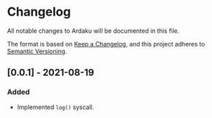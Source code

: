 # Changelog
All notable changes to Ardaku will be documented in this file.

The format is based on [Keep a Changelog](https://keepachangelog.com/en/1.0.0/),
and this project adheres to [Semantic Versioning](https://github.com/AldaronLau/semver).

## [0.0.1] - 2021-08-19
### Added
 - Implemented `log()` syscall.
